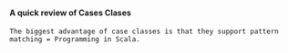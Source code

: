 #### A quick review of Cases Clases

	The biggest advantage of case classes is that they support pattern matching = Programming in Scala.


